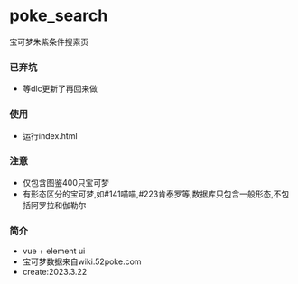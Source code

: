 # poke_search
宝可梦朱紫条件搜索页

### 已弃坑
- 等dlc更新了再回来做

### 使用
- 运行index.html


### 注意
- 仅包含图鉴400只宝可梦
- 有形态区分的宝可梦,如#141喵喵,#223肯泰罗等,数据库只包含一般形态,不包括阿罗拉和伽勒尔


### 简介
- vue + element ui
- 宝可梦数据来自wiki.52poke.com
- create:2023.3.22

